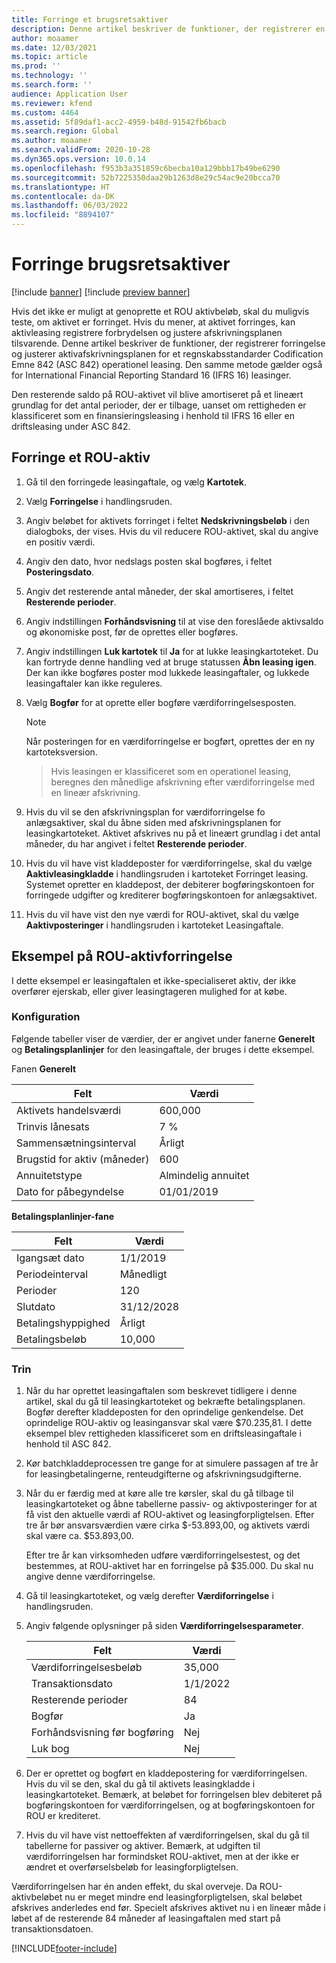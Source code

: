 ```yaml
---
title: Forringe et brugsretsaktiver
description: Denne artikel beskriver de funktioner, der registrerer en forringelse og justerer aktivafskrivningsplanen for et regnskabsstandarder Codification Emne 842 (ASC 842) operationel leasing.
author: moaamer
ms.date: 12/03/2021
ms.topic: article
ms.prod: ''
ms.technology: ''
ms.search.form: ''
audience: Application User
ms.reviewer: kfend
ms.custom: 4464
ms.assetid: 5f89daf1-acc2-4959-b48d-91542fb6bacb
ms.search.region: Global
ms.author: moaamer
ms.search.validFrom: 2020-10-28
ms.dyn365.ops.version: 10.0.14
ms.openlocfilehash: f953b3a351859c6becba10a129bbb17b49be6290
ms.sourcegitcommit: 52b7225350daa29b1263d8e29c54ac9e20bcca70
ms.translationtype: HT
ms.contentlocale: da-DK
ms.lasthandoff: 06/03/2022
ms.locfileid: "8894107"
---
```

# <a name="impair-right-of-use-assets"></a>Forringe brugsretsaktiver

[!include [banner](../includes/banner.md)]
[!include [preview banner](../includes/preview-banner.md)]

Hvis det ikke er muligt at genoprette et ROU aktivbeløb, skal du muligvis teste, om aktivet er forringet. Hvis du mener, at aktivet forringes, kan aktivleasing registrere forbrydelsen og justere afskrivningsplanen tilsvarende. Denne artikel beskriver de funktioner, der registrerer forringelse og justerer aktivafskrivningsplanen for et regnskabsstandarder Codification Emne 842 (ASC 842) operationel leasing. Den samme metode gælder også for International Financial Reporting Standard 16 (IFRS 16) leasinger.

Den resterende saldo på ROU-aktivet vil blive amortiseret på et lineært grundlag for det antal perioder, der er tilbage, uanset om rettigheden er klassificeret som en finansieringsleasing i henhold til IFRS 16 eller en driftsleasing under ASC 842.

## <a name="impair-an-rou-asset"></a>Forringe et ROU-aktiv

1. Gå til den forringede leasingaftale, og vælg **Kartotek**.
2. Vælg **Forringelse** i handlingsruden.
3. Angiv beløbet for aktivets forringet i feltet **Nedskrivningsbeløb** i den dialogboks, der vises. Hvis du vil reducere ROU-aktivet, skal du angive en positiv værdi.
4. Angiv den dato, hvor nedslags posten skal bogføres, i feltet **Posteringsdato**.
5. Angiv det resterende antal måneder, der skal amortiseres, i feltet **Resterende perioder**.
6. Angiv indstillingen **Forhåndsvisning** til at vise den foreslåede aktivsaldo og økonomiske post, før de oprettes eller bogføres.
7. Angiv indstillingen **Luk kartotek** til **Ja** for at lukke leasingkartoteket. Du kan fortryde denne handling ved at bruge statussen **Åbn leasing igen**. Der kan ikke bogføres poster mod lukkede leasingaftaler, og lukkede leasingaftaler kan ikke reguleres. 
8. Vælg **Bogfør** for at oprette eller bogføre værdiforringelsesposten.

    > [!NOTE]
    > Når posteringen for en værdiforringelse er bogført, oprettes der en ny kartoteksversion.

    > Hvis leasingen er klassificeret som en operationel leasing, beregnes den månedlige afskrivning efter værdiforringelse med en lineær afskrivning.

9. Hvis du vil se den afskrivningsplan for værdiforringelse fo anlægsaktiver, skal du åbne siden med afskrivningsplanen for leasingkartoteket. Aktivet afskrives nu på et lineært grundlag i det antal måneder, du har angivet i feltet **Resterende perioder**.
10. Hvis du vil have vist kladdeposter for værdiforringelse, skal du vælge **Aaktivleasingkladde** i handlingsruden i kartoteket Forringet leasing. Systemet opretter en kladdepost, der debiterer bogføringskontoen for forringede udgifter og krediterer bogføringskontoen for anlægsaktivet. 
11. Hvis du vil have vist den nye værdi for ROU-aktivet, skal du vælge **Aaktivposteringer** i handlingsruden i kartoteket Leasingaftale.

## <a name="example-of-rou-asset-impairment"></a>Eksempel på ROU-aktivforringelse

I dette eksempel er leasingaftalen et ikke-specialiseret aktiv, der ikke overfører ejerskab, eller giver leasingtageren mulighed for at købe.

### <a name="setup"></a>Konfiguration

Følgende tabeller viser de værdier, der er angivet under fanerne **Generelt** og **Betalingsplanlinjer** for den leasingaftale, der bruges i dette eksempel.

Fanen **Generelt**

| Felt                      | Værdi            |
|----------------------------|------------------|
| Aktivets handelsværdi    | 600,000          |
| Trinvis lånesats | 7 %               |
| Sammensætningsinterval       | Årligt         |
| Brugstid for aktiv (måneder) | 600              |
| Annuitetstype               | Almindelig annuitet |
| Dato for påbegyndelse          | 01/01/2019       |

**Betalingsplanlinjer-fane**

| Felt             | Værdi      |
|-------------------|------------|
| Igangsæt dato        | 1/1/2019   |
| Periodeinterval   | Månedligt    |
| Perioder           | 120        |
| Slutdato          | 31/12/2028 |
| Betalingshyppighed | Årligt   |
| Betalingsbeløb    | 10,000     |

### <a name="steps"></a>Trin

1. Når du har oprettet leasingaftalen som beskrevet tidligere i denne artikel, skal du gå til leasingkartoteket og bekræfte betalingsplanen. Bogfør derefter kladdeposten for den oprindelige genkendelse. Det oprindelige ROU-aktiv og leasingansvar skal være $70.235,81. I dette eksempel blev rettigheden klassificeret som en driftsleasingaftale i henhold til ASC 842.
2. Kør batchkladdeprocessen tre gange for at simulere passagen af tre år for leasingbetalingerne, renteudgifterne og afskrivningsudgifterne.
3. Når du er færdig med at køre alle tre kørsler, skal du gå tilbage til leasingkartoteket og åbne tabellerne passiv- og aktivposteringer for at få vist den aktuelle værdi af ROU-aktivet og leasingforpligtelsen. Efter tre år bør ansvarsværdien være cirka $-53.893,00, og aktivets værdi skal være ca. $53.893,00. 

    Efter tre år kan virksomheden udføre værdiforringelsestest, og det bestemmes, at ROU-aktivet har en forringelse på $35.000. Du skal nu angive denne værdiforringelse.
    
4. Gå til leasingkartoteket, og vælg derefter **Værdiforringelse** i handlingsruden.
5. Angiv følgende oplysninger på siden **Værdiforringelsesparameter**.

    | Felt                  | Værdi    |
    |------------------------|----------|
    | Værdiforringelsesbeløb      | 35,000   |
    | Transaktionsdato       | 1/1/2022 |
    | Resterende perioder      | 84       |
    | Bogfør                   | Ja      |
    | Forhåndsvisning før bogføring | Nej       |
    | Luk bog             | Nej       |

6. Der er oprettet og bogført en kladdepostering for værdiforringelsen. Hvis du vil se den, skal du gå til aktivets leasingkladde i leasingkartoteket. Bemærk, at beløbet for forringelsen blev debiteret på bogføringskontoen for værdiforringelsen, og at bogføringskontoen for ROU er krediteret.

7. Hvis du vil have vist nettoeffekten af værdiforringelsen, skal du gå til tabellerne for passiver og aktiver. Bemærk, at udgiften til værdiforringelsen har formindsket ROU-aktivet, men at der ikke er ændret et overførselsbeløb for leasingforpligtelsen.

Værdiforringelsen har én anden effekt, du skal overveje. Da ROU-aktivbeløbet nu er meget mindre end leasingforpligtelsen, skal beløbet afskrives anderledes end før. Specielt afskrives aktivet nu i en lineær måde i løbet af de resterende 84 måneder af leasingaftalen med start på transaktionsdatoen.


[!INCLUDE[footer-include](../../includes/footer-banner.md)]
